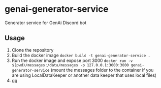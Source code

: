# genai-generator-service
Generator service for GenAi Discord bot

## Usage
1. Clone the repository
2. Build the docker image `docker build -t genai-generator-service .`
3. Run the docker image and expose port 3000 `docker run -v $(pwd)/messages:/data/messages -p 127.0.0.1:3000:3000 genai-generator-service` (mount the messages folder to the container if you are using LocalDataKeeper or another data keeper that uses local files)
4. gg